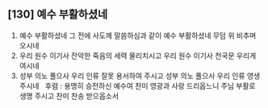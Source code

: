 ## [130] 예수 부활하셨네

1) 예수 부활하셨네 그 전에 사도께 말씀하심과 같이 예수 부활하셨네 무덤 위 비추며 오시네  
2) 우리 원수 이기사 잔악한 죽음의 세력 물리치시고 우리 원수 이기사 천국문 우리게 여시네  
3) 성부 의노 풀으사 우리 인류 잘못 용서하여 주시고 성부 의노 풀으사 우리 인류 영생 주시네  
후렴 : 용맹히 승전하신 예수여 찬미 영광과 사랑 드리옵느니 주님 부활로 생명 주시고 찬미 찬송 받으옵소서
